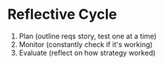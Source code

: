 # Reflective Cycle

1. Plan (outline reqs story, test one at a time)
2. Monitor (constantly check if it's working)
3. Evaluate (reflect on how strategy worked)
